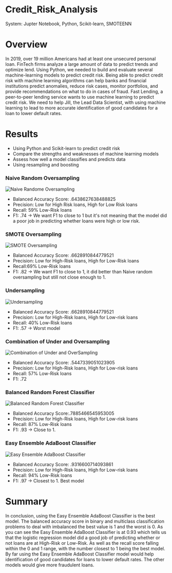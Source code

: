 # Credit_Risk_Analysis
  System: Jupter Notebook, Python, Scikit-learn, SMOTEENN
  
# Overview
In 2019, over 19 million Americans had at least one unsecured personal loan. FinTech firms analyze a large amount of data to predict trends and optimize lend. Using Python, we needed to build and evaluate several machine-learning models to predict credit risk. Being able to predict credit risk with machine learning algorithms can help banks and financial institutions predict anomalies, reduce risk cases, monitor portfolios, and provide recommendations on what to do in cases of fraud. Fast Lending, a peer-to-peer lending service wants to use machine learning to predict credit risk. We need to help Jill, the Lead Data Scientist, with using machine learning to lead to more accurate identification of good candidates for a loan to lower default rates.

# Results
  - Using Python and Scikit-learn to predict credit risk
  - Compare the strengths and weaknesses of machine learning models
  - Assess how well a model classifies and predicts data
  - Using resampling and boosting 

### Naive Random Oversampling
![Naive Randome Oversampling](https://user-images.githubusercontent.com/108844775/209919724-0015c1c9-b88b-485c-bfdb-d5b3fa4e103d.png)
  - Balanced Accuracy Score: .6438627638488825
  - Precision: Low for High Risk loans, High for Low Risk loans
  - Recall: 59% Low-Risk loans 
  - F1: .74 -> We want F1 to close to 1 but it's not meaning that the model did a poor job in predicting whether loans were high or low risk.
 
### SMOTE Oversampling
![SMOTE Oversampling](https://user-images.githubusercontent.com/108844775/209919789-dad47f9e-bcaa-4b08-9834-b65b44c1f7d3.png)
  - Balanced Accuracy Score: .6628910844779521
  - Precision: Low for High-Risk loans, High for Low-Risk loans
  - Recall:69% Low-Risk loans
  - F1: .82 -> We want F1 to close to 1, it did better than Naive random oversampling but still not close enough to 1.

### Undersampling
![Undersampling](https://user-images.githubusercontent.com/108844775/209919806-2d60952f-c831-4845-9170-4a83c04e5a3b.png)
  - Balanced Accuracy Score: .6628910844779521
  - Precision: Low for High-Risk loans, High for Low-risk loans
  - Recall: 40% Low-Risk loans
  - F1: .57 -> Worst model 

### Combination of Under and Oversampling
![Combination of Under and OverSampling](https://user-images.githubusercontent.com/108844775/209919708-9749ff81-258a-459a-bfe2-90ecb72132dd.png)
  - Balanced Accuracy Score: .5447339051023905
  - Precision: Low for High-Risk loans, High for Low-risk loans
  - Recall: 57% Low-Risk loans
  - F1: .72 

### Balanced Random Forest Classifier
![Balanced Random Forest Classifier](https://user-images.githubusercontent.com/108844775/209919646-084b30bd-2c63-4717-9d52-6d933b1c793e.png)
  - Balanced Accuracy Score:.7885466545953005
  - Precision: Low for High-Risk loans, High for Low-risk loans
  - Recall: 87% Low-Risk loans
  - F1: .93 -> Close to 1.  

### Easy Ensemble AdaBoost Classifier
![Easy Ensemble AdaBoost Classifier](https://user-images.githubusercontent.com/108844775/209919716-35ba4318-555e-4636-b1b1-823b462c60d9.png)
  - Balanced Accuracy Score: .9316600714093861
  - Precision: Low for High-Risk loans, High for Low-risk loans
  - Recall: 94% Low-Risk loans
  - F1: .97 -> Closest to 1. Best model
 
# Summary
In conclusion, using the Easy Ensemble AdaBoost Classifier is the best model. The balanced accuracy score in binary and multiclass classification problems to deal with imbalanced the best value is 1 and the worst is 0. As you can see the Easy Ensemble AdaBoost Classifier is at 0.93 which tells us that the logistic regression model did a good job of predicting whether or not loans are at High-Risk or Low-Risk. As well as the recall score falling within the 0 and 1 range, with the number closest to 1 being the best model. By far using the Easy Ensemble AdaBoost Classifier model would help identification of good candidates for loans to lower default rates. The other models would give more fraudulent loans.

